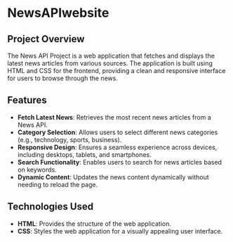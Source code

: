 # NewsAPIwebsite

## Project Overview

The News API Project is a web application that fetches and displays the latest news articles from various sources. The application is built using HTML and CSS for the frontend, providing a clean and responsive interface for users to browse through the news.

## Features

- **Fetch Latest News**: Retrieves the most recent news articles from a News API.
- **Category Selection**: Allows users to select different news categories (e.g., technology, sports, business).
- **Responsive Design**: Ensures a seamless experience across devices, including desktops, tablets, and smartphones.
- **Search Functionality**: Enables users to search for news articles based on keywords.
- **Dynamic Content**: Updates the news content dynamically without needing to reload the page.

## Technologies Used

- **HTML**: Provides the structure of the web application.
- **CSS**: Styles the web application for a visually appealing user interface.

